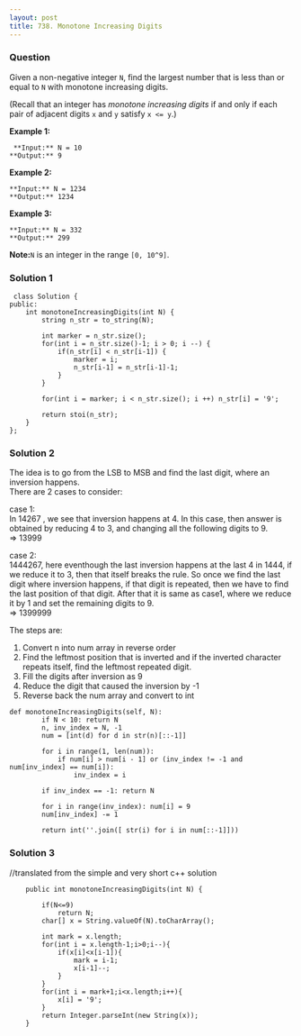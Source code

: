 ```yaml
---
layout: post
title: 738. Monotone Increasing Digits
---
```

### Question
Given a non-negative integer `N`, find the largest number that is less than or
equal to `N` with monotone increasing digits.

(Recall that an integer has _monotone increasing digits_ if and only if each
pair of adjacent digits `x` and `y` satisfy `x <= y`.)

 **Example 1:**  

    
    
     **Input:** N = 10
    **Output:** 9
    

**Example 2:**  

    
    
    **Input:** N = 1234
    **Output:** 1234
    

**Example 3:**  

    
    
    **Input:** N = 332
    **Output:** 299
    

**Note:**`N` is an integer in the range `[0, 10^9]`.

### Solution 1
    
    
     class Solution {
    public:
        int monotoneIncreasingDigits(int N) {
            string n_str = to_string(N);
            
            int marker = n_str.size();
            for(int i = n_str.size()-1; i > 0; i --) {
                if(n_str[i] < n_str[i-1]) {
                    marker = i;
                    n_str[i-1] = n_str[i-1]-1;
                }
            }
            
            for(int i = marker; i < n_str.size(); i ++) n_str[i] = '9';
            
            return stoi(n_str);
        }
    };
    


### Solution 2
The idea is to go from the LSB to MSB and find the last digit, where an
inversion happens.  
There are 2 cases to consider:

case 1:  
In 14267 , we see that inversion happens at 4. In this case, then answer is
obtained by reducing 4 to 3, and changing all the following digits to 9.  
=> 13999

case 2:  
1444267, here eventhough the last inversion happens at the last 4 in 1444, if
we reduce it to 3, then that itself breaks the rule. So once we find the last
digit where inversion happens, if that digit is repeated, then we have to find
the last position of that digit. After that it is same as case1, where we
reduce it by 1 and set the remaining digits to 9.  
=> 1399999

The steps are:

  1. Convert n into num array in reverse order
  2. Find the leftmost position that is inverted and if the inverted character repeats itself, find the leftmost repeated digit.
  3. Fill the digits after inversion as 9
  4. Reduce the digit that caused the inversion by -1
  5. Reverse back the num array and convert to int

    
    
    def monotoneIncreasingDigits(self, N):
            if N < 10: return N
            n, inv_index = N, -1
            num = [int(d) for d in str(n)[::-1]] 
    
            for i in range(1, len(num)): 
                if num[i] > num[i - 1] or (inv_index != -1 and num[inv_index] == num[i]):
                    inv_index = i
    
            if inv_index == -1: return N
    
            for i in range(inv_index): num[i] = 9
            num[inv_index] -= 1
            
            return int(''.join([ str(i) for i in num[::-1]])) 
    


### Solution 3
//translated from the simple and very short c++ solution

    
    
        public int monotoneIncreasingDigits(int N) {
    
            if(N<=9)
                return N;
            char[] x = String.valueOf(N).toCharArray();
    
            int mark = x.length;
            for(int i = x.length-1;i>0;i--){
                if(x[i]<x[i-1]){
                    mark = i-1;
                    x[i-1]--;
                }
            }
            for(int i = mark+1;i<x.length;i++){
                x[i] = '9';
            }
            return Integer.parseInt(new String(x));
        }
    



